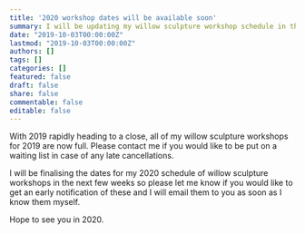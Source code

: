 ```yaml
---
title: '2020 workshop dates will be available soon'
summary: I will be updating my willow sculpture workshop schedule in the next few weeks with 2020 dates.
date: "2019-10-03T00:00:00Z"
lastmod: "2019-10-03T00:00:00Z"
authors: []
tags: []
categories: []
featured: false
draft: false
share: false
commentable: false
editable: false
---
```


With 2019 rapidly heading to a close, all of my willow sculpture workshops for 2019 are now full. Please contact me if you would like to be put on a waiting list in case of any late cancellations.

I will be finalising the dates for my 2020 schedule of willow sculpture workshops in the next few weeks so please let me know if you would like to get an early notification of these and I will email them to you as soon as I know them myself.

Hope to see you in 2020.
